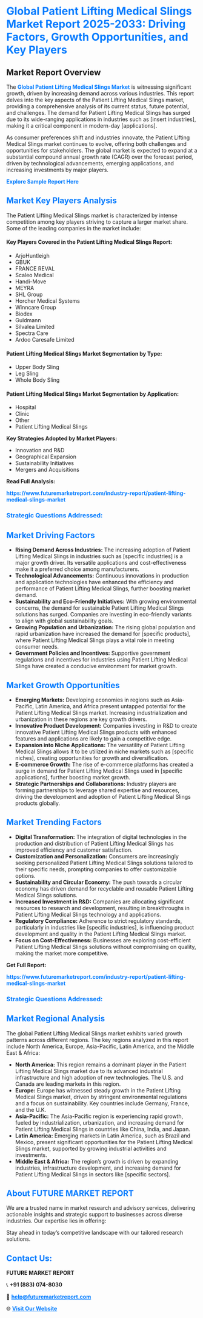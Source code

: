 <h1 style="color: #007BFF;">Global Patient Lifting Medical Slings Market Report 2025-2033: Driving Factors, Growth Opportunities, and Key Players</h1>

<section id="overview">
<h2>Market Report Overview</h2>
<p>The <a href="https://www.futuremarketreport.com/industry-report/patient-lifting-medical-slings-market" style="color: #007BFF; text-decoration: none;"><strong>Global Patient Lifting Medical Slings Market</strong></a> is witnessing significant growth, driven by increasing demand across various industries. This report delves into the key aspects of the Patient Lifting Medical Slings market, providing a comprehensive analysis of its current status, future potential, and challenges. The demand for Patient Lifting Medical Slings has surged due to its wide-ranging applications in industries such as [insert industries], making it a critical component in modern-day [applications].</p>
<p>As consumer preferences shift and industries innovate, the Patient Lifting Medical Slings market continues to evolve, offering both challenges and opportunities for stakeholders. The global market is expected to expand at a substantial compound annual growth rate (CAGR) over the forecast period, driven by technological advancements, emerging applications, and increasing investments by major players.</p>
</section>

<section id="overview">
<p><a href="https://www.futuremarketreport.com/request-sample/reportId=127584" style="color: #007BFF; text-decoration: none;"><strong>Explore Sample Report Here</strong></a></p>
</section>

<section id="key-players">
<h2 style="color: #007BFF;">Market Key Players Analysis</h2>
<p>The Patient Lifting Medical Slings market is characterized by intense competition among key players striving to capture a larger market share. Some of the leading companies in the market include:</p>
<h4>Key Players Covered in the Patient Lifting Medical Slings Report:</h4>
<ul><li>ArjoHuntleigh</li><li>GBUK</li><li>FRANCE REVAL</li><li>Scaleo Medical</li><li>Handi-Move</li><li>MEYRA</li><li>SHL Group</li><li>Horcher Medical Systems</li><li>Winncare Group</li><li>Biodex</li><li>Guldmann</li><li>Silvalea Limited</li><li>Spectra Care</li><li>Ardoo Caresafe Limited</li></ul>
<h4>Patient Lifting Medical Slings Market Segmentation by Type:</h4>
<ul><li>Upper Body Sling</li><li>Leg Sling</li><li>Whole Body Sling</li></ul>

<h4>Patient Lifting Medical Slings Market Segmentation by Application:</h4>
<ul><li>Hospital</li><li>Clinic</li><li>Other</li><li>Patient Lifting Medical Slings</li></ul>
<p><strong>Key Strategies Adopted by Market Players:</strong></p>
<ul>
<li>Innovation and R&D</li>
<li>Geographical Expansion</li>
<li>Sustainability Initiatives</li>
<li>Mergers and Acquisitions</li>
</ul>
</section>

<section>
<p><strong>Read Full Analysis: </strong></p><a href="https://www.futuremarketreport.com/industry-report/patient-lifting-medical-slings-market" style="color: #007BFF; text-decoration: none;"><strong>https://www.futuremarketreport.com/industry-report/patient-lifting-medical-slings-market</strong></a>
<h3 style="color: #007BFF;">Strategic Questions Addressed:</h3>
</section>

<section id="driving-factors">
<h2 style="color: #007BFF;">Market Driving Factors</h2>
<ul>
<li><strong>Rising Demand Across Industries:</strong> The increasing adoption of Patient Lifting Medical Slings in industries such as [specific industries] is a major growth driver. Its versatile applications and cost-effectiveness make it a preferred choice among manufacturers.</li>
<li><strong>Technological Advancements:</strong> Continuous innovations in production and application technologies have enhanced the efficiency and performance of Patient Lifting Medical Slings, further boosting market demand.</li>
<li><strong>Sustainability and Eco-Friendly Initiatives:</strong> With growing environmental concerns, the demand for sustainable Patient Lifting Medical Slings solutions has surged. Companies are investing in eco-friendly variants to align with global sustainability goals.</li>
<li><strong>Growing Population and Urbanization:</strong> The rising global population and rapid urbanization have increased the demand for [specific products], where Patient Lifting Medical Slings plays a vital role in meeting consumer needs.</li>
<li><strong>Government Policies and Incentives:</strong> Supportive government regulations and incentives for industries using Patient Lifting Medical Slings have created a conducive environment for market growth.</li>
</ul>
</section>

<section id="growth-opportunities">
<h2 style="color: #007BFF;">Market Growth Opportunities</h2>
<ul>
<li><strong>Emerging Markets:</strong> Developing economies in regions such as Asia-Pacific, Latin America, and Africa present untapped potential for the Patient Lifting Medical Slings market. Increasing industrialization and urbanization in these regions are key growth drivers.</li>
<li><strong>Innovative Product Development:</strong> Companies investing in R&D to create innovative Patient Lifting Medical Slings products with enhanced features and applications are likely to gain a competitive edge.</li>
<li><strong>Expansion into Niche Applications:</strong> The versatility of Patient Lifting Medical Slings allows it to be utilized in niche markets such as [specific niches], creating opportunities for growth and diversification.</li>
<li><strong>E-commerce Growth:</strong> The rise of e-commerce platforms has created a surge in demand for Patient Lifting Medical Slings used in [specific applications], further boosting market growth.</li>
<li><strong>Strategic Partnerships and Collaborations:</strong> Industry players are forming partnerships to leverage shared expertise and resources, driving the development and adoption of Patient Lifting Medical Slings products globally.</li>
</ul>
</section>

<section id="trending-factors">
<h2 style="color: #007BFF;">Market Trending Factors</h2>
<ul>
<li><strong>Digital Transformation:</strong> The integration of digital technologies in the production and distribution of Patient Lifting Medical Slings has improved efficiency and customer satisfaction.</li>
<li><strong>Customization and Personalization:</strong> Consumers are increasingly seeking personalized Patient Lifting Medical Slings solutions tailored to their specific needs, prompting companies to offer customizable options.</li>
<li><strong>Sustainability and Circular Economy:</strong> The push towards a circular economy has driven demand for recyclable and reusable Patient Lifting Medical Slings solutions.</li>
<li><strong>Increased Investment in R&D:</strong> Companies are allocating significant resources to research and development, resulting in breakthroughs in Patient Lifting Medical Slings technology and applications.</li>
<li><strong>Regulatory Compliance:</strong> Adherence to strict regulatory standards, particularly in industries like [specific industries], is influencing product development and quality in the Patient Lifting Medical Slings market.</li>
<li><strong>Focus on Cost-Effectiveness:</strong> Businesses are exploring cost-efficient Patient Lifting Medical Slings solutions without compromising on quality, making the market more competitive.</li>
</ul>
</section>

<section>
<p><strong>Get Full Report: </strong></p><a href="https://www.futuremarketreport.com/industry-report/patient-lifting-medical-slings-market" style="color: #007BFF; text-decoration: none;"><strong>https://www.futuremarketreport.com/industry-report/patient-lifting-medical-slings-market</strong></a>
<h3 style="color: #007BFF;">Strategic Questions Addressed:</h3>
</section>


<section id="regional-analysis">
<h2 style="color: #007BFF;">Market Regional Analysis</h2>
<p>The global Patient Lifting Medical Slings market exhibits varied growth patterns across different regions. The key regions analyzed in this report include North America, Europe, Asia-Pacific, Latin America, and the Middle East & Africa:</p>
<ul>
<li><strong>North America:</strong> This region remains a dominant player in the Patient Lifting Medical Slings market due to its advanced industrial infrastructure and high adoption of new technologies. The U.S. and Canada are leading markets in this region.</li>
<li><strong>Europe:</strong> Europe has witnessed steady growth in the Patient Lifting Medical Slings market, driven by stringent environmental regulations and a focus on sustainability. Key countries include Germany, France, and the U.K.</li>
<li><strong>Asia-Pacific:</strong> The Asia-Pacific region is experiencing rapid growth, fueled by industrialization, urbanization, and increasing demand for Patient Lifting Medical Slings in countries like China, India, and Japan.</li>
<li><strong>Latin America:</strong> Emerging markets in Latin America, such as Brazil and Mexico, present significant opportunities for the Patient Lifting Medical Slings market, supported by growing industrial activities and investments.</li>
<li><strong>Middle East & Africa:</strong> The region’s growth is driven by expanding industries, infrastructure development, and increasing demand for Patient Lifting Medical Slings in sectors like [specific sectors].</li>
</ul>
</section>

<footer>
<h2 style="color: #007BFF;">About FUTURE MARKET REPORT</h2>
<p>We are a trusted name in market research and advisory services, delivering actionable insights and strategic support to businesses across diverse industries. Our expertise lies in offering:</p>

<p>Stay ahead in today’s competitive landscape with our tailored research solutions.</p>

<h2 style="color: #007BFF;">Contact Us:</h2>
<p><strong>FUTURE MARKET REPORT</strong></p>
<p>📞 <strong>+91 (883) 074-8030</strong></p>
<p>📧 <strong><a href="mailto:help@futuremarketreport.com" style="color: #007BFF;">help@futuremarketreport.com</a></strong></p>
<p>🌐 <strong><a href="https://www.futuremarketreport.com/" style="color: #007BFF;">Visit Our Website</a></strong></p>
</footer>